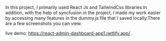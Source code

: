 
In this project, I primarily used React Js and TailwindCss libraries.In addition, with the help of syncfusion in the project, I made my work easier by accessing many features in the dummy.js file that I saved locally.There are a few screenshots you can view.

live demo: https://react-admin-dashboard-app1.netlify.app/
